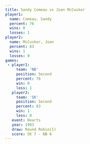 ```yaml
---
title: Sandy Comeau vs Joan McCusker
player1:              
  name: Comeau, Sandy 
  percent: 76         
  wins: 0             
  losses: 1           
player2:              
  name: McCusker, Joan
  percent: 83         
  wins: 1             
  losses: 0           
games:
 - player1:          
     team: 'NB'      
     position: Second
     percent: 76     
     win: 0          
     loss: 1         
   player2:          
     team: 'SK'      
     position: Second
     percent: 83     
     win: 1          
     loss: 0         
   event: Hearts       
   year: 1993          
   draw: Round Robin(1)
   score: SK 7 - NB 6  
---
```

